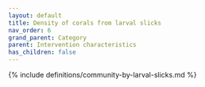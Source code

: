 ```yaml
---
layout: default
title: Density of corals from larval slicks
nav_order: 6
grand_parent: Category
parent: Intervention characteristics
has_children: false
---
```

{% include definitions/community-by-larval-slicks.md %}
